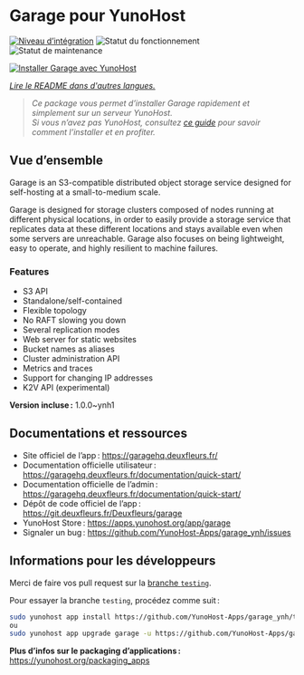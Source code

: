 <!--
Nota bene : ce README est automatiquement généré par <https://github.com/YunoHost/apps/tree/master/tools/readme_generator>
Il NE doit PAS être modifié à la main.
-->

# Garage pour YunoHost

[![Niveau d’intégration](https://dash.yunohost.org/integration/garage.svg)](https://ci-apps.yunohost.org/ci/apps/garage/) ![Statut du fonctionnement](https://ci-apps.yunohost.org/ci/badges/garage.status.svg) ![Statut de maintenance](https://ci-apps.yunohost.org/ci/badges/garage.maintain.svg)

[![Installer Garage avec YunoHost](https://install-app.yunohost.org/install-with-yunohost.svg)](https://install-app.yunohost.org/?app=garage)

*[Lire le README dans d'autres langues.](./ALL_README.md)*

> *Ce package vous permet d’installer Garage rapidement et simplement sur un serveur YunoHost.*  
> *Si vous n’avez pas YunoHost, consultez [ce guide](https://yunohost.org/install) pour savoir comment l’installer et en profiter.*

## Vue d’ensemble

Garage is an S3-compatible distributed object storage service designed for self-hosting at a small-to-medium scale.

Garage is designed for storage clusters composed of nodes running at different physical locations, in order to easily provide a storage service that replicates data at these different locations and stays available even when some servers are unreachable. Garage also focuses on being lightweight, easy to operate, and highly resilient to machine failures.

### Features

- S3 API
- Standalone/self-contained
- Flexible topology
- No RAFT slowing you down
- Several replication modes
- Web server for static websites
- Bucket names as aliases
- Cluster administration API
- Metrics and traces
- Support for changing IP addresses
- K2V API (experimental)


**Version incluse :** 1.0.0~ynh1
## Documentations et ressources

- Site officiel de l’app : <https://garagehq.deuxfleurs.fr/>
- Documentation officielle utilisateur : <https://garagehq.deuxfleurs.fr/documentation/quick-start/>
- Documentation officielle de l’admin : <https://garagehq.deuxfleurs.fr/documentation/quick-start/>
- Dépôt de code officiel de l’app : <https://git.deuxfleurs.fr/Deuxfleurs/garage>
- YunoHost Store : <https://apps.yunohost.org/app/garage>
- Signaler un bug : <https://github.com/YunoHost-Apps/garage_ynh/issues>

## Informations pour les développeurs

Merci de faire vos pull request sur la [branche `testing`](https://github.com/YunoHost-Apps/garage_ynh/tree/testing).

Pour essayer la branche `testing`, procédez comme suit :

```bash
sudo yunohost app install https://github.com/YunoHost-Apps/garage_ynh/tree/testing --debug
ou
sudo yunohost app upgrade garage -u https://github.com/YunoHost-Apps/garage_ynh/tree/testing --debug
```

**Plus d’infos sur le packaging d’applications :** <https://yunohost.org/packaging_apps>
